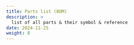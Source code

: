```yaml
---
title: Parts list (BOM)
description: >
  list of all parts & their symbol & reference
date: 2024-11-25
weight: 8
---
```

